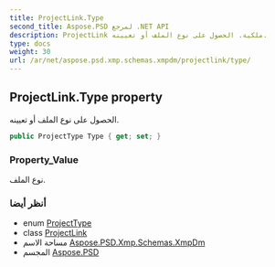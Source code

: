 ```yaml
---
title: ProjectLink.Type
second_title: Aspose.PSD لمرجع .NET API
description: ProjectLink ملكية. الحصول على نوع الملف أو تعيينه.
type: docs
weight: 30
url: /ar/net/aspose.psd.xmp.schemas.xmpdm/projectlink/type/
---
```

## ProjectLink.Type property

الحصول على نوع الملف أو تعيينه.

```csharp
public ProjectType Type { get; set; }
```

### Property_Value

نوع الملف.

### أنظر أيضا

* enum [ProjectType](../../projecttype/)
* class [ProjectLink](../)
* مساحة الاسم [Aspose.PSD.Xmp.Schemas.XmpDm](../../projectlink/)
* المجسم [Aspose.PSD](../../../)


